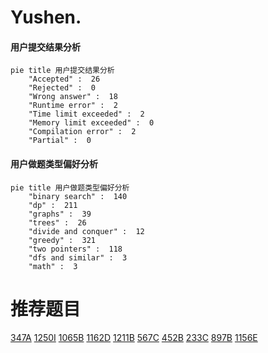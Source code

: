 # Yushen.

<!-- tabs:start -->



#### **用户提交结果分析**

```mermaid
pie title 用户提交结果分析
    "Accepted" :  26
    "Rejected" :  0
    "Wrong answer" :  18
    "Runtime error" :  2
    "Time limit exceeded" :  2
    "Memory limit exceeded" :  0
    "Compilation error" :  2
    "Partial" :  0
```

#### **用户做题类型偏好分析**

```mermaid
pie title 用户做题类型偏好分析
    "binary search" :  140
    "dp" :  211
    "graphs" :  39
    "trees" :  26
    "divide and conquer" :  12
    "greedy" :  321
    "two pointers" :  118
    "dfs and similar" :  3
    "math" :  3
```



<!-- tabs:end -->
# 推荐题目
[347A](https://codeforces.com/contest/347/problem/A)
[1250I](https://codeforces.com/contest/1250/problem/I)
[1065B](https://codeforces.com/contest/1065/problem/B)
[1162D](https://codeforces.com/contest/1162/problem/D)
[1211B](https://codeforces.com/contest/1211/problem/B)
[567C](https://codeforces.com/contest/567/problem/C)
[452B](https://codeforces.com/contest/452/problem/B)
[233C](https://codeforces.com/contest/233/problem/C)
[897B](https://codeforces.com/contest/897/problem/B)
[1156E](https://codeforces.com/contest/1156/problem/E)
